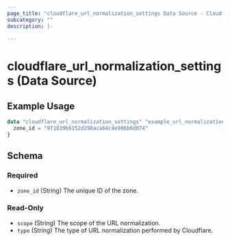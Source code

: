 ```yaml
---
page_title: "cloudflare_url_normalization_settings Data Source - Cloudflare"
subcategory: ""
description: |-
  
---
```


# cloudflare_url_normalization_settings (Data Source)



## Example Usage

```terraform
data "cloudflare_url_normalization_settings" "example_url_normalization_settings" {
  zone_id = "9f1839b6152d298aca64c4e906b6d074"
}
```

<!-- schema generated by tfplugindocs -->
## Schema

### Required

- `zone_id` (String) The unique ID of the zone.

### Read-Only

- `scope` (String) The scope of the URL normalization.
- `type` (String) The type of URL normalization performed by Cloudflare.


